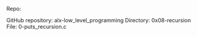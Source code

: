 Repo:

GitHub repository: alx-low_level_programming
Directory: 0x08-recursion
File: 0-puts_recursion.c
